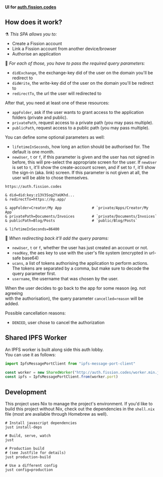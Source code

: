 __UI for [auth.fission.codes](https://auth.fission.codes)__



## How does it work?

⚗️ _This SPA allows you to:_

* Create a Fission account
* Link a Fission account from another device/browser
* Authorise an application


🔑 _For each of those, you have to pass the required query parameters:_

* `didExchange`, the exchange-key did of the user on the domain you'll be redirect to
* `didWrite`, the write-key did of the user on the domain you'll be redirect to
* `redirectTo`, the url the user will redirected to

After that, you need at least one of these resources:
* `appFolder`, ask if the user wants to grant access to the application folders (private and public).
* `privatePath`, request access to a private path (you may pass multiple).
* `publicPath`, request access to a public path (you may pass multiple).

You can define some optional parameters as well:
* `lifetimeInSeconds`, how long an action should be authorised for. The default is one month.
* `newUser`, `t` or `f`, if this parameter is given and the user has not signed in before, this will pre-select the appropriate screen for the user. If `newUser` is set to `t`, it'll show the create-account screen, and if set to `f`, it'll show the sign-in (aka. link) screen. If this parameter is not given at all, the user will be able to chose themselves.

```shell
https://auth.fission.codes

& did=did:key:z13V3Sog2YaUKhd...
& redirectTo=https://my.app/

& appFolder=Creator/My App              # `private/Apps/Creator/My App`
& privatePath=Documents/Invoices        # `private/Documents/Invoices`
& publicPath=Blog/Posts                 # `public/Blog/Posts`

& lifetimeInSeconds=86400
```


🎒 _When redirecting back it'll add the query params:_

* `newUser`, `t` or `f`, whether the user has just created an account or not.
* `readKey`, the aes key to use with the user's file system (encrypted in url-safe base64)
* `ucans`, a list of tokens authorising the application to perform actions.  
  The tokens are separated by a comma, but make sure to decode the query parameter first.
* `username`, the username that was chosen by the user.

When the user decides to go back to the app for some reason (eg. not agreeing  
with the authorisation), the query parameter `cancelled=reason` will be added.

Possible cancellation reasons:
* `DENIED`, user chose to cancel the authorization



## Shared IPFS Worker

An IPFS worker is built along side this auth lobby.  
You can use it as follows:

```js
import IpfsMessagePortClient from "ipfs-message-port-client"

const worker = new SharedWorker("http://auth.fission.codes/worker.min.js", { type: "module" })
const ipfs = IpfsMessagePortClient.from(worker.port)
```



## Development

This project uses Nix to manage the project's environment. If you'd like to build this project without Nix, check out the dependencies in the `shell.nix` file (most are available through Homebrew as well).

```shell
# Install javascript dependencies
just install-deps

# Build, serve, watch
just

# Production build
# (see Justfile for details)
just production-build

# Use a different config
just config=production
```
